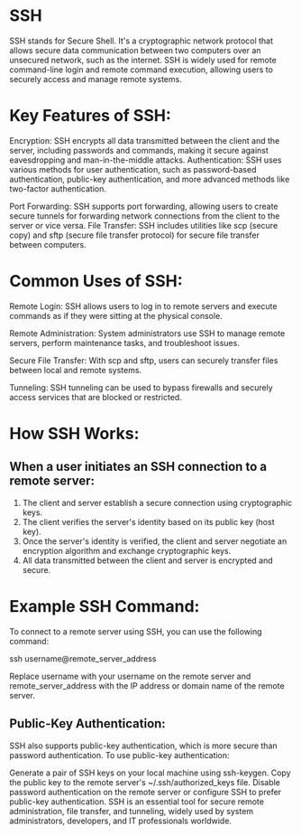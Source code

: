 # SSH
SSH stands for Secure Shell. It's a cryptographic network protocol that allows secure data communication between two computers over an unsecured network, such as the internet. SSH is widely used for remote command-line login and remote command execution, allowing users to securely access and manage remote systems.

# Key Features of SSH:
Encryption: SSH encrypts all data transmitted between the client and the server, including passwords and commands, making it secure against eavesdropping and man-in-the-middle attacks.
Authentication: SSH uses various methods for user authentication, such as password-based authentication, public-key authentication, and more advanced methods like two-factor authentication.

Port Forwarding: SSH supports port forwarding, allowing users to create secure tunnels for forwarding network connections from the client to the server or vice versa.
File Transfer: SSH includes utilities like scp (secure copy) and sftp (secure file transfer protocol) for secure file transfer between computers.

# Common Uses of SSH:

Remote Login: SSH allows users to log in to remote servers and execute commands as if they were sitting at the physical console.

Remote Administration: System administrators use SSH to manage remote servers, perform maintenance tasks, and troubleshoot issues.

Secure File Transfer: With scp and sftp, users can securely transfer files between local and remote systems.

Tunneling: SSH tunneling can be used to bypass firewalls and securely access services that are blocked or restricted.


# How SSH Works: 
## When a user initiates an SSH connection to a remote server:
1. The client and server establish a secure connection using cryptographic keys.
2. The client verifies the server's identity based on its public key (host key).
3. Once the server's identity is verified, the client and server negotiate an encryption algorithm and exchange cryptographic keys.
4. All data transmitted between the client and server is encrypted and secure.

# Example SSH Command:
To connect to a remote server using SSH, you can use the following command:


 ssh username@remote_server_address

Replace username with your username on the remote server and remote_server_address with the IP address or domain name of the remote server.

## Public-Key Authentication:
SSH also supports public-key authentication, which is more secure than password authentication. To use public-key authentication:

Generate a pair of SSH keys on your local machine using ssh-keygen.
Copy the public key to the remote server's ~/.ssh/authorized_keys file.
Disable password authentication on the remote server or configure SSH to prefer public-key authentication.
SSH is an essential tool for secure remote administration, file transfer, and tunneling, widely used by system administrators, developers, and IT professionals worldwide.

